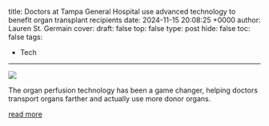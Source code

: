 title: Doctors at Tampa General Hospital use advanced technology to benefit organ transplant recipients
date: 2024-11-15 20:08:25 +0000
author: Lauren St. Germain
cover: 
draft: false
top: false
type: post
hide: false
toc: false
tags:
  - Tech
---

![](https://ewscripps.brightspotcdn.com/dims4/default/91adeee/2147483647/strip/true/crop/1280x672+0+24/resize/1200x630!/quality/90/?url=http%3A%2F%2Fewscripps-brightspot.s3.amazonaws.com%2F6b%2Ff4%2F2a58ec244559b9277b85924f2a4a%2Ftgh-organ-transplant.png)

The organ perfusion technology has been a game changer, helping doctors transport organs farther and actually use more donor organs.

[read more](https://www.abcactionnews.com/news/anchors-report/doctors-at-tampa-general-hospital-use-advanced-technology-to-benefit-organ-transplant-recipients)
